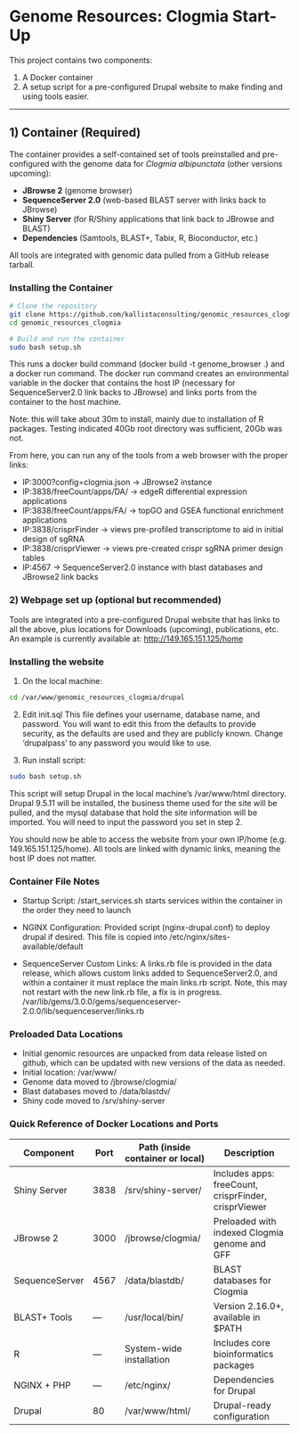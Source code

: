 # Genome Resources: Clogmia Start-Up

This project contains two components:

1. A Docker container  
2. A setup script for a pre-configured Drupal website to make finding and using tools easier.

---

## 1) Container (Required)

The container provides a self-contained set of tools preinstalled and pre-configured with the genome data for *Clogmia albipunctata* (other versions upcoming):

- **JBrowse 2** (genome browser)  
- **SequenceServer 2.0** (web-based BLAST server with links back to JBrowse)  
- **Shiny Server** (for R/Shiny applications that link back to JBrowse and BLAST)  
- **Dependencies** (Samtools, BLAST+, Tabix, R, Bioconductor, etc.)

All tools are integrated with genomic data pulled from a GitHub release tarball.

### Installing the Container

```bash
# Clone the repository
git clone https://github.com/kallistaconsulting/genomic_resources_clogmia.git
cd genomic_resources_clogmia

# Build and run the container
sudo bash setup.sh
```

This runs a docker build command (docker build -t genome_browser .) and a docker run command.  The docker run command creates an environmental variable in the docker that contains the host IP (necessary for SequenceServer2.0 link backs to JBrowse) and links ports from the container to the host machine.

Note: this will take about 30m to install, mainly due to installation of R packages.  Testing indicated 40Gb root directory was sufficient, 20Gb was not.

From here, you can run any of the tools from a web browser with the proper links:
* IP:3000?config=clogmia.json  → JBrowse2 instance
* IP:3838/freeCount/apps/DA/ → edgeR differential expression applications
* IP:3838/freeCount/apps/FA/ → topGO and GSEA functional enrichment applications
* IP:3838/crisprFinder → views pre-profiled transcriptome to aid in initial design of sgRNA
* IP:3838/crisprViewer → views pre-created crispr sgRNA primer design tables
* IP:4567 → SequenceServer2.0 instance with blast databases and JBrowse2 link backs

### 2) Webpage set up (optional but recommended)
Tools are integrated into a pre-configured Drupal website that has links to all the above, plus locations for Downloads (upcoming), publications, etc.  An example is currently available at: http://149.165.151.125/home

### Installing the website
1. On the local machine:

```bash
cd /var/www/genomic_resources_clogmia/drupal
```

2. Edit init.sql
This file defines your username, database name, and password.  You will want to edit this from the defaults to provide security, as the defaults are used and they are publicly known.  Change ‘drupalpass’ to any password you would like to use.

3. Run install script:
``` bash
sudo bash setup.sh
```

This script will setup Drupal in the local machine’s /var/www/html directory.  Drupal 9.5.11 will be installed, the business theme used for the site will be pulled, and the mysql database that hold the site information will be imported.
You will need to input the password you set in step 2.  

You should now be able to access the website from your own IP/home (e.g. 149.165.151.125/home).  All tools are linked with dynamic links, meaning the host IP does not matter.  

### Container File Notes
* Startup Script:
/start_services.sh starts services within the container in the order they need to launch

* NGINX Configuration:
Provided script (nginx-drupal.conf) to deploy drupal if desired.  This file is copied into /etc/nginx/sites-available/default

* SequenceServer Custom Links:
A links.rb file is provided in the data release, which allows custom links added to SequenceServer2.0, and within a container it must replace the main links.rb script.  Note, this may not restart with the new link.rb file, a fix is in progress.
/var/lib/gems/3.0.0/gems/sequenceserver-2.0.0/lib/sequenceserver/links.rb

### Preloaded Data Locations
* Initial genomic resources are unpacked from data release listed on github, which can be updated with new versions of the data as needed.
* Initial location: /var/www/
* Genome data moved to /jbrowse/clogmia/
* Blast databases moved to /data/blastdv/
* Shiny code moved to /srv/shiny-server

### Quick Reference of Docker Locations and Ports

| Component        | Port | Path (inside container or local) | Description                                                  |
|------------------|------|----------------------------------|--------------------------------------------------------------|
| Shiny Server     | 3838 | /srv/shiny-server/              | Includes apps: freeCount, crisprFinder, crisprViewer         |
| JBrowse 2        | 3000 | /jbrowse/clogmia/               | Preloaded with indexed Clogmia genome and GFF                |
| SequenceServer   | 4567 | /data/blastdb/                  | BLAST databases for Clogmia                                  |
| BLAST+ Tools     | —    | /usr/local/bin/                 | Version 2.16.0+, available in $PATH                          |
| R                | —    | System-wide installation        | Includes core bioinformatics packages                        |
| NGINX + PHP      | —    | /etc/nginx/                     | Dependencies for Drupal                                      |
| Drupal           | 80   | /var/www/html/                  | Drupal-ready configuration                                   |
